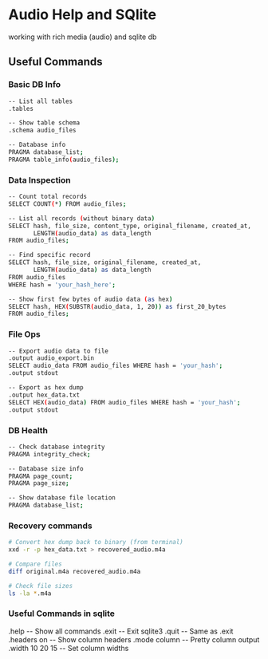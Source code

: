 # Audio Help and SQlite

working with rich media (audio) and sqlite db

## Useful Commands

### Basic DB Info

```bash
-- List all tables
.tables

-- Show table schema
.schema audio_files

-- Database info
PRAGMA database_list;
PRAGMA table_info(audio_files);
```

### Data Inspection

```bash
-- Count total records
SELECT COUNT(*) FROM audio_files;

-- List all records (without binary data)
SELECT hash, file_size, content_type, original_filename, created_at, 
       LENGTH(audio_data) as data_length 
FROM audio_files;

-- Find specific record
SELECT hash, file_size, original_filename, created_at,
       LENGTH(audio_data) as data_length
FROM audio_files 
WHERE hash = 'your_hash_here';

-- Show first few bytes of audio data (as hex)
SELECT hash, HEX(SUBSTR(audio_data, 1, 20)) as first_20_bytes
FROM audio_files;
```

### File Ops

```bash
-- Export audio data to file
.output audio_export.bin
SELECT audio_data FROM audio_files WHERE hash = 'your_hash';
.output stdout

-- Export as hex dump
.output hex_data.txt
SELECT HEX(audio_data) FROM audio_files WHERE hash = 'your_hash';
.output stdout
```

### DB Health

```bash
-- Check database integrity
PRAGMA integrity_check;

-- Database size info
PRAGMA page_count;
PRAGMA page_size;

-- Show database file location
PRAGMA database_list;
```

### Recovery commands

```bash
# Convert hex dump back to binary (from terminal)
xxd -r -p hex_data.txt > recovered_audio.m4a

# Compare files
diff original.m4a recovered_audio.m4a

# Check file sizes
ls -la *.m4a
```

### Useful Commands in sqlite

.help                    -- Show all commands
.exit                    -- Exit sqlite3
.quit                    -- Same as .exit
.headers on              -- Show column headers
.mode column             -- Pretty column output
.width 10 20 15          -- Set column widths